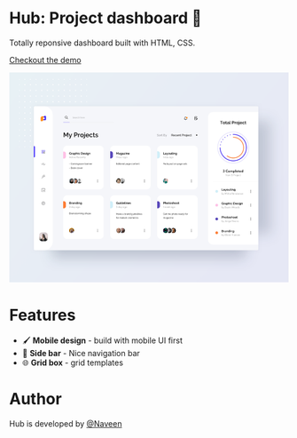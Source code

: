 # Hub: Project dashboard 💨

Totally reponsive dashboard built with HTML, CSS.

[Checkout the demo](https://creative-dashboard.netlify.app/)

[![Image of Calc](Assets/preview.png)](https://creative-dashboard.netlify.app/)



# Features
 
- 🖌️ **Mobile design** - build with mobile UI first
- 🫠 **Side bar** - Nice navigation bar
- 🌐  **Grid box** - grid templates

# Author

Hub is developed by [@Naveen](https://github.com/claymeers)